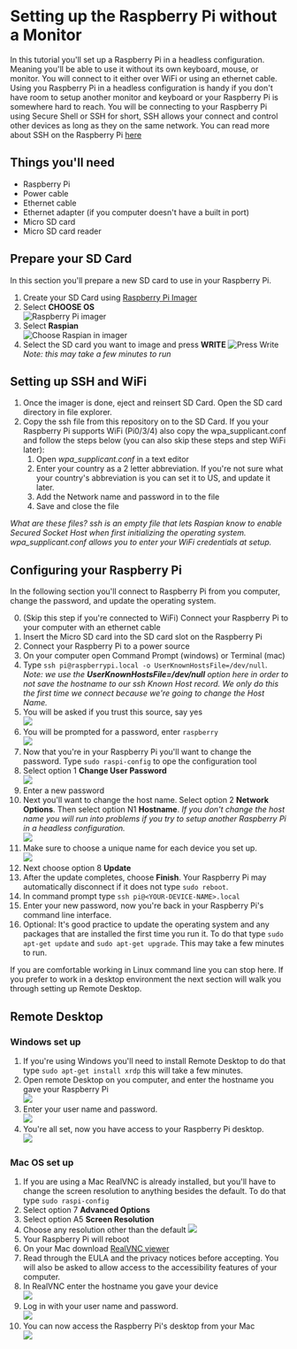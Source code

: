 # Setting up the Raspberry Pi without a Monitor

In this tutorial you'll set up a Raspberry Pi in a headless configuration. Meaning you'll be able to use it without its own keyboard, mouse, or monitor. You will connect to it either over WiFi or using an ethernet cable. Using you Raspberry Pi in a headless configuration is handy if you don't have room to setup another monitor and keyboard or your Raspberry Pi is somewhere hard to reach. You will be connecting to your Raspberry Pi using Secure Shell or SSH for short, SSH allows your connect and control other devices as long as they on the same network. You can read more about SSH on the Raspberry Pi [here](https://www.raspberrypi.org/documentation/remote-access/ssh/)

## Things you'll need

- Raspberry Pi
- Power cable
- Ethernet cable
- Ethernet adapter (if you computer doesn't have a built in port)
- Micro SD card
- Micro SD card reader

## Prepare your SD Card

In this section you'll prepare a new SD card to use in your Raspberry Pi.
1. Create your SD Card using [Raspberry Pi Imager](https://www.raspberrypi.org/blog/raspberry-pi-imager-imaging-utility/)
1. Select **CHOOSE OS**  
![Raspberry Pi imager](images/raspberry-pi-imager.PNG)
1. Select **Raspian**  
![Choose Raspian in imager](images/select-os.PNG)
1. Select the SD card you want to image and press 
**WRITE**
![Press Write](images/write.PNG)  
*Note: this may take a few minutes to run*

## Setting up SSH and WiFi

1. Once the imager is done, eject and reinsert SD Card. Open the SD card directory in file explorer.
1. Copy the ssh file from this repository on to the SD Card. If you your Raspberry Pi supports WiFi (Pi0/3/4) also copy the wpa_supplicant.conf and follow the steps below (you can also skip these steps and step WiFi later):
    1. Open *wpa_supplicant.conf* in a text editor
    1. Enter your country as a 2 letter abbreviation. If you're not sure what your country's abbreviation is you can set it to US, and update it later.
    1. Add the Network name and password in to the file
    1. Save and close the file

*What are these files? ssh is an empty file that lets Raspian know to enable Secured Socket Host when first initializing the operating system. wpa_supplicant.conf allows you to enter your WiFi credentials at setup.*

## Configuring your Raspberry Pi

In the following section you'll connect to Raspberry Pi from you computer, change the password, and update the operating system.

0. (Skip this step if you're connected to WiFi) Connect your Raspberry Pi to your computer with an ethernet cable
1. Insert the Micro SD card into the SD card slot on the Raspberry Pi
1. Connect your Raspberry Pi to a power source
1. On your computer open Command Prompt (windows) or Terminal (mac)
1. Type `ssh pi@raspberrypi.local -o UserKnownHostsFile=/dev/null`. *Note: we use the **UserKnownHostsFile=/dev/null** option here in order to not save the hostname to our ssh Known Host record. We only do this the first time we connect because we're going to change the Host Name.*
1. You will be asked if you trust this source, say yes  
![](images/ssh-wifi.png)  
1. You will be prompted for a password, enter `raspberry`  
![](images/ssh-wifi-logged-in.png)  
1. Now that you're in your Raspberry Pi you'll want to change the password. Type `sudo raspi-config` to ope the configuration tool  
1. Select option 1 **Change User Password**  
![](images/raspi-config.png)  
1. Enter a new password  
1. Next you'll want to change the host name. Select option 2 **Network Options**. Then select option N1 **Hostname**. *If you don't change the host name you will run into problems if you try to setup another Raspberry Pi in a headless configuration.*  
![](images/raspi-config-network.png)  
1. Make sure to choose a unique name for each device you set up.  
![](images/raspi-config-network-hostname.png)  
1. Next choose option 8 **Update**  
1. After the update completes, choose **Finish**. Your Raspberry Pi may automatically disconnect if it does not type `sudo reboot`.  
1. In command prompt type `ssh pi@<YOUR-DEVICE-NAME>.local`  
1. Enter your new password, now you're back in your Raspberry Pi's command line interface.  
1. Optional: It's good practice to update the operating system and any packages that are installed the first time you run it. To do that type `sudo apt-get update` and `sudo apt-get upgrade`. This may take a few minutes to run.  

If you are comfortable working in Linux command line you can stop here. If you prefer to work in a desktop environment the next section will walk you through setting up Remote Desktop.

## Remote Desktop

### Windows set up

1. If you're using Windows you'll need to install Remote Desktop to do that type `sudo apt-get install xrdp` this will take a few minutes.  
1. Open remote Desktop on you computer, and enter the hostname you gave your Raspberry Pi  
![](images/remote.png)  
1. Enter your user name and password.  
![](images/remote-desktop.png)  
1. You're all set, now you have access to your Raspberry Pi desktop.  
![](images/pi-desktop.png)  

### Mac OS set up
1. If you are using a Mac RealVNC is already installed, but you'll have to change the screen resolution to anything besides the default. To do that type `sudo raspi-config`
1. Select option 7 **Advanced Options**
1. Select option A5 **Screen Resolution**
1. Choose any resolution other than the default
![](images/resolution.png)
1. Your Raspberry Pi will reboot
1. On your Mac download [RealVNC viewer](https://www.realvnc.com/en/connect/download/viewer/macos/)
1. Read through the EULA and the privacy notices before accepting. You will also be asked to allow access to the accessibility features of your computer.  
1. In RealVNC enter the hostname you gave your device  
![](images/vnc-hostname.png)  
1. Log in with your user name and password.  
![](images/vnc-log-in.png)  
1. You can now access the Raspberry Pi's desktop from your Mac  
![](images/mac-desktop.png)

